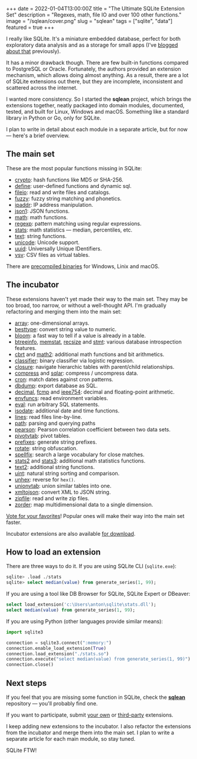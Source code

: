 +++
date = 2022-01-04T13:00:00Z
title = "The Ultimate SQLite Extension Set"
description = "Regexes, math, file IO and over 100 other functions."
image = "/sqlean/cover.png"
slug = "sqlean"
tags = ["sqlite", "data"]
featured = true
+++

I really like SQLite. It's a miniature embedded database, perfect for both exploratory data analysis and as a storage for small apps (I've [blogged about that](/sqlite-is-not-a-toy-database/) previously).

It has a minor drawback though. There are few built-in functions compared to PostgreSQL or Oracle. Fortunately, the authors provided an extension mechanism, which allows doing almost anything. As a result, there are a lot of SQLite extensions out there, but they are incomplete, inconsistent and scattered across the internet.

I wanted more consistency. So I started the **sqlean** project, which brings the extensions together, neatly packaged into domain modules, documented, tested, and built for Linux, Windows and macOS. Something like a standard library in Python or Go, only for SQLite.

I plan to write in detail about each module in a separate article, but for now — here's a brief overview.

## The main set

These are the most popular functions missing in SQLite:

-   [crypto](https://github.com/nalgeon/sqlean/blob/main/docs/crypto.md): hash functions like MD5 or SHA-256.
-   [define](/sqlean-define/): user-defined functions and dynamic sql.
-   [fileio](https://github.com/nalgeon/sqlean/blob/main/docs/fileio.md): read and write files and catalogs.
-   [fuzzy](https://github.com/nalgeon/sqlean/blob/main/docs/fuzzy.md): fuzzy string matching and phonetics.
-   [ipaddr](https://github.com/nalgeon/sqlean/blob/main/docs/ipaddr.md): IP address manipulation.
-   [json1](https://github.com/nalgeon/sqlean/blob/main/docs/json1.md): JSON functions.
-   [math](https://github.com/nalgeon/sqlean/blob/main/docs/math.md): math functions.
-   [regexp](/sqlean-regexp/): pattern matching using regular expressions.
-   [stats](https://github.com/nalgeon/sqlean/blob/main/docs/stats.md): math statistics — median, percentiles, etc.
-   [text](https://github.com/nalgeon/sqlean/blob/main/docs/text.md): string functions.
-   [unicode](https://github.com/nalgeon/sqlean/blob/main/docs/unicode.md): Unicode support.
-   [uuid](https://github.com/nalgeon/sqlean/blob/main/docs/uuid.md): Universally Unique IDentifiers.
-   [vsv](https://github.com/nalgeon/sqlean/blob/main/docs/vsv.md): CSV files as virtual tables.

There are [precompiled binaries](https://github.com/nalgeon/sqlean/releases/latest) for Windows, Linix and macOS.

## The incubator

These extensions haven't yet made their way to the main set. They may be too broad, too narrow, or without a well-thought API. I'm gradually refactoring and merging them into the main set:

-   [array](https://github.com/nalgeon/sqlean/issues/27#issuecomment-1004109889): one-dimensional arrays.
-   [besttype](https://github.com/nalgeon/sqlean/issues/27#issuecomment-999732640): convert string value to numeric.
-   [bloom](https://github.com/nalgeon/sqlean/issues/27#issuecomment-1002267134): a fast way to tell if a value is already in a table.
-   [btreeinfo](https://github.com/nalgeon/sqlean/issues/27#issuecomment-1004896027), [memstat](https://github.com/nalgeon/sqlean/issues/27#issuecomment-1007421989), [recsize](https://github.com/nalgeon/sqlean/issues/27#issuecomment-999732907) and [stmt](https://github.com/nalgeon/sqlean/issues/27#issuecomment-1007654407): various database introspection features.
-   [cbrt](https://github.com/nalgeon/sqlean/issues/27#issuecomment-996605444) and [math2](https://github.com/nalgeon/sqlean/issues/27#issuecomment-999128539): additional math functions and bit arithmetics.
-   [classifier](https://github.com/nalgeon/sqlean/issues/27#issuecomment-1001239676): binary classifier via logistic regression.
-   [closure](https://github.com/nalgeon/sqlean/issues/27#issuecomment-1004931771): navigate hierarchic tables with parent/child relationships.
-   [compress](https://github.com/nalgeon/sqlean/issues/27#issuecomment-1000937999) and [sqlar](https://github.com/nalgeon/sqlean/issues/27#issuecomment-1000938046): compress / uncompress data.
-   [cron](https://github.com/nalgeon/sqlean/issues/27#issuecomment-997427979): match dates against cron patterns.
-   [dbdump](https://github.com/nalgeon/sqlean/issues/27#issuecomment-1006791300): export database as SQL.
-   [decimal](https://github.com/nalgeon/sqlean/issues/27#issuecomment-1007348326), [fcmp](https://github.com/nalgeon/sqlean/issues/27#issuecomment-997482625) and [ieee754](https://github.com/nalgeon/sqlean/issues/27#issuecomment-1007375162): decimal and floating-point arithmetic.
-   [envfuncs](https://github.com/nalgeon/sqlean/issues/27#issuecomment-997423609): read environment variables.
-   [eval](https://github.com/nalgeon/sqlean/issues/27#issuecomment-996432840): run arbitrary SQL statements.
-   [isodate](https://github.com/nalgeon/sqlean/issues/27#issuecomment-998138191): additional date and time functions.
-   [lines](https://github.com/nalgeon/sqlean/issues/27#issuecomment-1252243005): read files line-by-line.
-   [path](https://github.com/nalgeon/sqlean/issues/27#issuecomment-1252243356): parsing and querying paths
-   [pearson](https://github.com/nalgeon/sqlean/issues/27#issuecomment-997417836): Pearson correlation coefficient between two data sets.
-   [pivotvtab](https://github.com/nalgeon/sqlean/issues/27#issuecomment-997052157): pivot tables.
-   [prefixes](https://github.com/nalgeon/sqlean/issues/27#issuecomment-1007464840): generate string prefixes.
-   [rotate](https://github.com/nalgeon/sqlean/issues/27#issuecomment-1007500659): string obfuscation.
-   [spellfix](https://github.com/nalgeon/sqlean/issues/27#issuecomment-1002297477): search a large vocabulary for close matches.
-   [stats2](https://github.com/nalgeon/sqlean/issues/27#issuecomment-1000902666) and [stats3](https://github.com/nalgeon/sqlean/issues/27#issuecomment-1002703581): additional math statistics functions.
-   [text2](https://github.com/nalgeon/sqlean/issues/27#issuecomment-1003105288): additional string functions.
-   [uint](https://github.com/nalgeon/sqlean/issues/27#issuecomment-1001232670): natural string sorting and comparison.
-   [unhex](https://github.com/nalgeon/sqlean/issues/27#issuecomment-997432989): reverse for `hex()`.
-   [unionvtab](https://github.com/nalgeon/sqlean/issues/27#issuecomment-1007687162): union similar tables into one.
-   [xmltojson](https://github.com/nalgeon/sqlean/issues/27#issuecomment-997018486): convert XML to JSON string.
-   [zipfile](https://github.com/nalgeon/sqlean/issues/27#issuecomment-1001190336): read and write zip files.
-   [zorder](https://github.com/nalgeon/sqlean/issues/27#issuecomment-1007733209): map multidimensional data to a single dimension.

[Vote for your favorites](https://github.com/nalgeon/sqlean/issues/27)! Popular ones will make their way into the main set faster.

Incubator extensions are also available [for download](https://github.com/nalgeon/sqlean/releases/tag/incubator).

## How to load an extension

There are three ways to do it. If you are using SQLite CLI (`sqlite.exe`):

```sql
sqlite> .load ./stats
sqlite> select median(value) from generate_series(1, 99);
```

If you are using a tool like DB Browser for SQLite, SQLite Expert or DBeaver:

```sql
select load_extension('c:\Users\anton\sqlite\stats.dll');
select median(value) from generate_series(1, 99);
```

If you are using Python (other languages provide similar means):

```python
import sqlite3

connection = sqlite3.connect(":memory:")
connection.enable_load_extension(True)
connection.load_extension("./stats.so")
connection.execute("select median(value) from generate_series(1, 99)")
connection.close()
```

## Next steps

If you feel that you are missing some function in SQLite, check the [**sqlean**](https://github.com/nalgeon/sqlean) repository — you'll probably find one.

If you want to participate, submit [your own](https://github.com/nalgeon/sqlean/blob/incubator/docs/submit.md) or [third-party](https://github.com/nalgeon/sqlean/blob/incubator/docs/external.md) extensions.

I keep adding new extensions to the incubator. I also refactor the extensions from the incubator and merge them into the main set. I plan to write a separate article for each main module, so stay tuned.

SQLite FTW!
